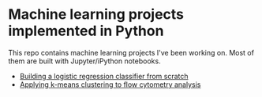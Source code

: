 # Machine learning projects implemented in Python
This repo contains machine learning projects I've been working on. Most of them are built with Jupyter/iPython notebooks.
- [Building a logistic regression classifier from scratch](https://github.com/redwanhuq/machine-learning/blob/master/building_logistic_regression_classifiers.ipynb)
- [Applying k-means clustering to flow cytometry analysis](https://github.com/redwanhuq/machine-learning/blob/master/k-means_clustering_flow_cytometry.ipynb)
